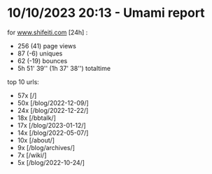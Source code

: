 # 10/10/2023 20:13 - Umami report
for www.shifeiti.com [24h] :

 - 256 (41) page views
 - 87 (-6) uniques
 - 62 (-19) bounces
 - 5h 51' 39'' (1h 37' 38'') totaltime


top 10 urls:
 - 57x [/]
 - 50x [/blog/2022-12-09/]
 - 24x [/blog/2022-12-22/]
 - 18x [/bbtalk/]
 - 17x [/blog/2023-01-12/]
 - 14x [/blog/2022-05-07/]
 - 10x [/about/]
 - 9x [/blog/archives/]
 - 7x [/wiki/]
 - 5x [/blog/2022-10-24/]


